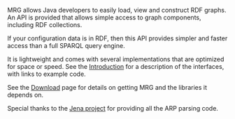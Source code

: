 MRG allows Java developers to easily load, view and construct RDF graphs. An API is provided that allows simple access to graph components, including RDF collections.

If your configuration data is in RDF, then this API provides simpler and faster access than a full SPARQL query engine.

It is lightweight and comes with several implementations that are optimized for space or speed. See the [Introduction](Introduction.md) for a description of the interfaces, with links to example code.

See the [Download](Download.md) page for details on getting MRG and the libraries it depends on.

Special thanks to the [Jena project](http://jena.sourceforge.net/) for providing all the ARP parsing code.